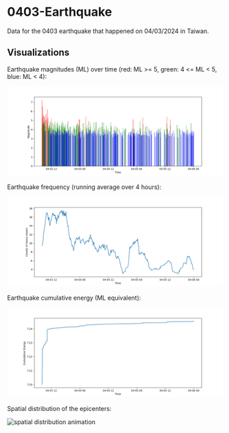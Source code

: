 # 0403-Earthquake

Data for the 0403 earthquake that happened on 04/03/2024 in Taiwan.

## Visualizations

Earthquake magnitudes (ML) over time (red: ML >= 5, green: 4 <= ML < 5, blue: ML < 4):

![magnitudes over time](images/mag_t.png)

Earthquake frequency (running average over 4 hours):

![counts over time](images/count_t.png)

Earthquake cumulative energy (ML equivalent):

![cumulative energy](images/energy_t.png)

Spatial distribution of the epicenters:

![spatial distribution animation](images/3d_scatter.gif)
